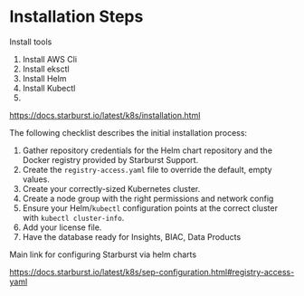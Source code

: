 

# Installation Steps

Install tools

1. Install AWS Cli
2. Install eksctl
3. Install Helm
4. Install Kubectl
5.

https://docs.starburst.io/latest/k8s/installation.html

The following checklist describes the initial installation process:

1. Gather repository credentials for the Helm chart repository and the Docker
registry provided by Starburst Support.
2. Create the `registry-access.yaml` file to override the default,
empty values.
3. Create your correctly-sized Kubernetes cluster.
4. Create a node group with the right permissions and network config
5. Ensure your Helm/`kubectl` configuration points at the correct cluster
with `kubectl cluster-info`.
6. Add your license file.
7. Have the database ready for Insights, BIAC, Data Products


Main link for configuring Starburst via helm charts

https://docs.starburst.io/latest/k8s/sep-configuration.html#registry-access-yaml